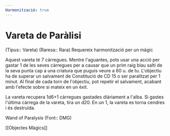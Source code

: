 ```yaml
---
Harmonització: true
---
```

# Vareta de Paràlisi

(Tipus:: Vareta) (Raresa:: Rara) 
Requereix harmonització per un màgic

Aquest vareta té 7 càrregues. Mentre l'aguantes, pots usar una acció per gastar 1 de les seves càrregues per a causar que un prim raig blau salti de la seva punta cap a una criatura que puguis veure a 60 u. de tu. L'objectiu ha de superar un salvament de Constitució de CD 15 o ser paralitzat per 1 minut. Al final de cada torn de l'objectiu, pot repetir el salvament, acabant amb l'efecte sobre si mateix en un èxit.

La vareta recupera 1d6+1 càrregues gastades diàriament a l'alba. Si gastes l'última càrrega de la vareta, tira un d20. En un 1, la vareta es torna cendres i és destruïda.

Wand of Paralysis (Font:: DMG)

[[Objectes Màgics]]